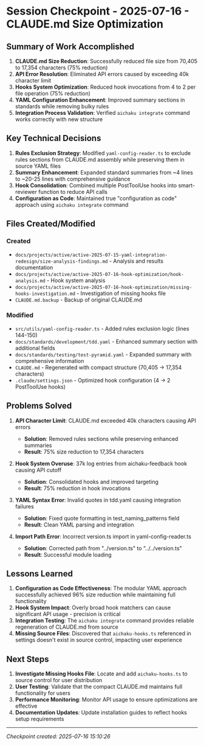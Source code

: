 # Session Checkpoint - 2025-07-16 - CLAUDE.md Size Optimization

## Summary of Work Accomplished

1. **CLAUDE.md Size Reduction**: Successfully reduced file size from 70,405 to 17,354 characters (75% reduction)
2. **API Error Resolution**: Eliminated API errors caused by exceeding 40k character limit
3. **Hooks System Optimization**: Reduced hook invocations from 4 to 2 per file operation (75% reduction)
4. **YAML Configuration Enhancement**: Improved summary sections in standards while removing bulky rules
5. **Integration Process Validation**: Verified `aichaku integrate` command works correctly with new structure

## Key Technical Decisions

1. **Rules Exclusion Strategy**: Modified `yaml-config-reader.ts` to exclude rules sections from CLAUDE.md assembly while preserving them in source YAML files
2. **Summary Enhancement**: Expanded standard summaries from ~4 lines to ~20-25 lines with comprehensive guidance
3. **Hook Consolidation**: Combined multiple PostToolUse hooks into smart-reviewer function to reduce API calls
4. **Configuration as Code**: Maintained true "configuration as code" approach using `aichaku integrate` command

## Files Created/Modified

### Created
- `docs/projects/active/active-2025-07-15-yaml-integration-redesign/size-analysis-findings.md` - Analysis and results documentation
- `docs/projects/active/active-2025-07-16-hook-optimization/hook-analysis.md` - Hook system analysis
- `docs/projects/active/active-2025-07-16-hook-optimization/missing-hooks-investigation.md` - Investigation of missing hooks file
- `CLAUDE.md.backup` - Backup of original CLAUDE.md

### Modified
- `src/utils/yaml-config-reader.ts` - Added rules exclusion logic (lines 144-150)
- `docs/standards/development/tdd.yaml` - Enhanced summary section with additional fields
- `docs/standards/testing/test-pyramid.yaml` - Expanded summary with comprehensive information
- `CLAUDE.md` - Regenerated with compact structure (70,405 → 17,354 characters)
- `.claude/settings.json` - Optimized hook configuration (4 → 2 PostToolUse hooks)

## Problems Solved

1. **API Character Limit**: CLAUDE.md exceeded 40k characters causing API errors
   - **Solution**: Removed rules sections while preserving enhanced summaries
   - **Result**: 75% size reduction to 17,354 characters

2. **Hook System Overuse**: 37k log entries from aichaku-feedback hook causing API cutoff
   - **Solution**: Consolidated hooks and improved targeting
   - **Result**: 75% reduction in hook invocations

3. **YAML Syntax Error**: Invalid quotes in tdd.yaml causing integration failures
   - **Solution**: Fixed quote formatting in test_naming_patterns field
   - **Result**: Clean YAML parsing and integration

4. **Import Path Error**: Incorrect version.ts import in yaml-config-reader.ts
   - **Solution**: Corrected path from "../version.ts" to "../../version.ts"
   - **Result**: Successful module loading

## Lessons Learned

1. **Configuration as Code Effectiveness**: The modular YAML approach successfully achieved 96% size reduction while maintaining full functionality
2. **Hook System Impact**: Overly broad hook matchers can cause significant API usage - precision is critical
3. **Integration Testing**: The `aichaku integrate` command provides reliable regeneration of CLAUDE.md from source
4. **Missing Source Files**: Discovered that `aichaku-hooks.ts` referenced in settings doesn't exist in source control, impacting user experience

## Next Steps

1. **Investigate Missing Hooks File**: Locate and add `aichaku-hooks.ts` to source control for user distribution
2. **User Testing**: Validate that the compact CLAUDE.md maintains full functionality for users
3. **Performance Monitoring**: Monitor API usage to ensure optimizations are effective
4. **Documentation Updates**: Update installation guides to reflect hooks setup requirements

---
*Checkpoint created: 2025-07-16 15:10:26*
